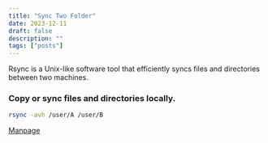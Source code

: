 ```yaml
---
title: "Sync Two Folder"
date: 2023-12-11
draft: false
description: ""
tags: ["posts"]
---
```


Rsync is a Unix-like software tool that efficiently syncs files and directories between two machines.

### Copy or sync files and directories locally.

```bash
rsync -avh /user/A /user/B 

```



[Manpage](https://download.samba.org/pub/rsync/rsync.html)
